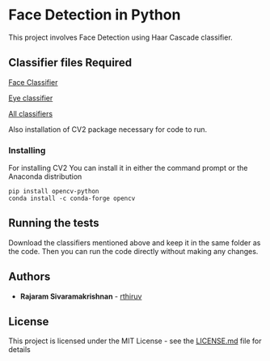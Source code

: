 # Face Detection in Python


This project involves Face Detection using Haar Cascade classifier.


## Classifier files Required
[Face Classifier](https://github.com/Itseez/opencv/blob/master/data/haarcascades/haarcascade_frontalface_default.xml)

[Eye classifier](https://github.com/Itseez/opencv/blob/master/data/haarcascades/haarcascade_eye.xml)

[All classifiers](https://github.com/Itseez/opencv/tree/master/data/haarcascades)

Also installation of CV2 package necessary for code to run.

### Installing

For installing CV2
You can install it in either the command prompt or the Anaconda distribution
```
pip install opencv-python
conda install -c conda-forge opencv
```
## Running the tests

Download the classifiers mentioned above and keep it in the same folder as the code. Then you can run the code directly without making any changes.

## Authors

* **Rajaram Sivaramakrishnan** - [rthiruv](https://github.ncsu.edu/rthiruv)

## License

This project is licensed under the MIT License - see the [LICENSE.md](LICENSE.md) file for details
